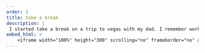 ```yaml
---
order: 2
title: take a break
description: |
 I started take a break on a trip to vegas with my dad. I remember working on it on the plane and trying to hear the music over the obnoxiously loud white noise. It was simple to make, everything fell together so perfectly. Synthmessing and take a break were the first myu tracks that I completed to my satisfaction. Putting them together under the same release and adding a seamless transition was something I felt was necessary since I began working on the tracks.
embed_html: >
    <iframe width="100%" height="300" scrolling="no" frameborder="no" allow="autoplay" src="https://w.soundcloud.com/player/?url=https%3A//api.soundcloud.com/tracks/1962059459&color=%233b35be&auto_play=false&hide_related=false&show_comments=true&show_user=true&show_reposts=false&show_teaser=true&visual=true"></iframe><div style="font-size: 10px; color: #cccccc;line-break: anywhere;word-break: normal;overflow: hidden;white-space: nowrap;text-overflow: ellipsis; font-family: Interstate,Lucida Grande,Lucida Sans Unicode,Lucida Sans,Garuda,Verdana,Tahoma,sans-serif;font-weight: 100;"><a href="https://soundcloud.com/elijahmyers00" title="Elijahmyers00" target="_blank" style="color: #cccccc; text-decoration: none;">Elijahmyers00</a> · <a href="https://soundcloud.com/elijahmyers00/take-a-break-lol" title="take a break (lol)" target="_blank" style="color: #cccccc; text-decoration: none;">take a break (lol)</a></div>
---
```

